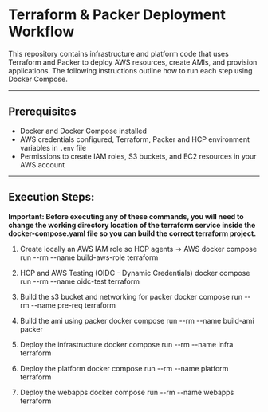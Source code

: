 # Terraform & Packer Deployment Workflow

This repository contains infrastructure and platform code that uses Terraform and Packer to deploy AWS resources, create AMIs, and provision applications. The following instructions outline how to run each step using Docker Compose.

---

## Prerequisites

- Docker and Docker Compose installed
- AWS credentials configured, Terraform, Packer and HCP environment variables in `.env` file
- Permissions to create IAM roles, S3 buckets, and EC2 resources in your AWS account

---

## Execution Steps: 
**Important: Before executing any of these commands, you will need to change the working directory location of the terraform service inside the docker-compose.yaml file so you can build the correct terraform project.**

1. Create locally an AWS IAM role so HCP agents -> AWS
docker compose run --rm --name build-aws-role terraform

2. HCP and AWS Testing (OIDC - Dynamic Credentials)
docker compose run --rm --name oidc-test terraform

3. Build the s3 bucket and networking for packer
docker compose run --rm --name pre-req terraform

4. Build the ami using packer
docker compose run --rm --name build-ami packer

5. Deploy the infrastructure
docker compose run --rm --name infra terraform

6. Deploy the platform
docker compose run --rm --name platform terraform

7. Deploy the webapps
docker compose run --rm --name webapps terraform